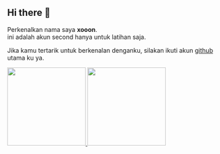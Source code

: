 ## Hi there 👋

Perkenalkan nama saya **xooon**.<br>
ini adalah akun second hanya untuk latihan saja.<br>

Jika kamu tertarik untuk berkenalan denganku, silakan ikuti akun [github](https://github.com/fadhillahrmdhn) utama ku ya.

<p align="left">
<a href="https://github.com/xooondev">
  <img height="180em" src="https://github-readme-stats-eight-theta.vercel.app/api?username=penuliscode&show_icons=true&theme=algolia&include_all_commits=true&count_private=true"/>
  <img height="180em" src="https://github-readme-stats-eight-theta.vercel.app/api/top-langs/?username=penuliscode&layout=compact&theme=algolia"/>
</a>
</p>
